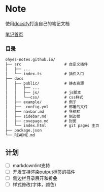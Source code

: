 # Note

使用[docsify](https://github.com/docsifyjs/docsify)打造自己的笔记文档

[笔记首页](https://karoldy.github.io/ohyes-notes.github.io/)

### 目录

```tex
ohyes-notes.github.io/
├── src                   # 自定义插件
│   ├── ...
│   └── index.ts          # 插件入口
├── docs
│   ├── public/           # 静态资源
│   │   ├── ...
│   │   ├── js/           # js脚本          
│   │   └──css/           # css样式
│   ├── example/          # 例子
│   ├── _config.yml       # 部署的文件
│   ├── navbar.md         # 导航栏
│   ├── sidebar.md        # 侧边栏
│   ├── covepage.md       # 封面
│   └── index.html        # git pages 主页
├── package.json
└── README.md
```

## 计划

- [ ] markdownlint支持
- [ ] 开发支持渲染output标签的插件
- [ ] 侧边栏目录展开和折叠
- [ ] 样式修改(字体，颜色)
